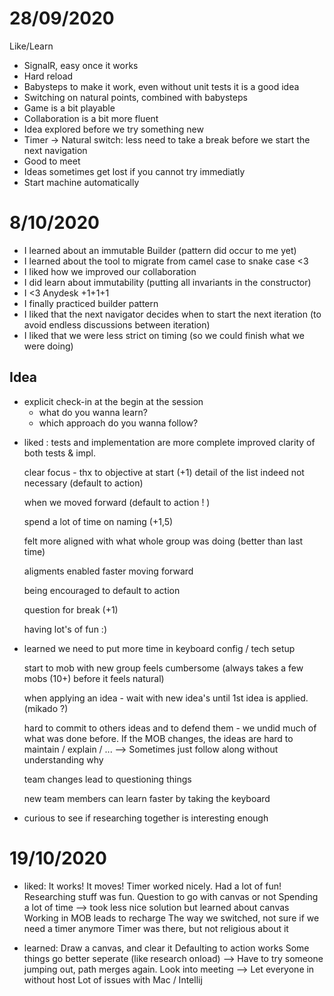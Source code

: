 # 28/09/2020

Like/Learn
- SignalR, easy once it works
- Hard reload
- Babysteps to make it work, even without unit tests it is a good idea
- Switching on natural points, combined with babysteps
- Game is a bit playable
- Collaboration is a bit more fluent
- Idea explored before we try something new
- Timer -> Natural switch: less need to take a break before we start the next navigation
- Good to meet
- Ideas sometimes get lost if you cannot try immediatly
- Start machine automatically

# 8/10/2020

- I learned about an immutable Builder (pattern did occur to me yet)
- I learned about the tool to migrate from camel case to snake case <3
- I liked how we improved our collaboration
- I did learn about immutability (putting all invariants in the constructor)
- I <3 Anydesk +1+1+1
- I finally practiced builder pattern
- I liked that the next navigator decides when to start the next iteration (to avoid endless discussions between iteration)
- I liked that we were less strict on timing (so we could finish what we were doing)

## Idea

- explicit check-in at the begin at the session 
	- what do you wanna learn?
	- which approach do you wanna follow?


* liked : 
    tests and implementation are more complete
	improved clarity of both tests & impl.

	clear focus - thx to objective at start (+1)
	    detail of the list indeed not necessary (default to action)

	when we moved forward (default to action ! )

	spend a lot of time on naming (+1,5)

	felt more aligned with what whole group was doing (better than last time)

	aligments enabled faster moving forward

	being encouraged to default to action

	question for break (+1)

	having lot's of fun :)


* learned
	we need to put more time in keyboard config / tech setup

	start to mob with new group feels cumbersome (always takes a few mobs (10+) before it feels natural)

	when applying an idea - wait with new idea's until 1st idea is applied.  (mikado ?)

	hard to commit to others ideas and to defend them - we undid much of what was done before. If the MOB changes, the ideas are hard to maintain / explain / ...
		--> Sometimes just follow along without understanding why

	team changes lead to questioning things

	new team members can learn faster by taking the keyboard

* curious 
	to see if researching together is interesting enough



# 19/10/2020

* liked:
	It works! It moves!
	Timer worked nicely.
	Had a lot of fun!
	Researching stuff was fun.
	Question to go with canvas or not
	Spending a lot of time --> took less nice solution but learned about canvas
	Working in MOB leads to recharge
	The way we switched, not sure if we need a timer anymore 
	Timer was there, but not religious about it


* learned:
	Draw a canvas, and clear it
	Defaulting to action works
	Some things go better seperate (like research onload) --> Have to try someone jumping out, path merges again.
	Look into meeting --> Let everyone in without host
	Lot of issues with Mac / Intellij
